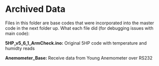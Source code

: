 # Archived Data
Files in this folder are base codes that were incorporated into the master code in the next folder up. What each file did (for debugging issues with main code):

**5HP_v5_6_1_ArmCheck.ino:** Original 5HP code with temperature and humidty reads

**Anemometer_Base:** Receive data from Young Anemometer over RS232
